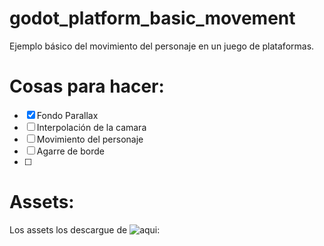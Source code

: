 # godot_platform_basic_movement
Ejemplo básico del movimiento del personaje en un juego de plataformas.



# Cosas para hacer:
- [x] Fondo Parallax
- [ ] Interpolación de la camara
- [ ] Movimiento del personaje
- [ ] Agarre de borde
- [ ] 

# Assets:
Los assets los descargue de ![aqui](https://jesse-m.itch.io/jungle-pack):
